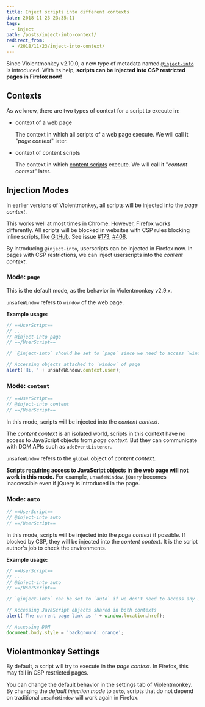 ```yaml
---
title: Inject scripts into different contexts
date: 2018-11-23 23:35:11
tags:
  - inject
path: /posts/inject-into-context/
redirect_from:
  - /2018/11/23/inject-into-context/
---
```


Since Violentmonkey v2.10.0, a new type of metadata named [`@inject-into`](/api/metadata-block/#inject-into) is introduced. With its help, **scripts can be injected into CSP restricted pages in Firefox now!**

## Contexts

As we know, there are two types of context for a script to execute in:

- context of a web page

    The context in which all scripts of a web page execute. We will call it "*page context*" later.

- context of content scripts

    The context in which [content scripts](https://developer.mozilla.org/en-US/docs/Mozilla/Add-ons/WebExtensions/Content_scripts) execute. We will call it "*content context*" later.

## Injection Modes

In earlier versions of Violentmonkey, all scripts will be injected into the *page context*.

This works well at most times in Chrome. However, Firefox works differently. All scripts will be blocked in websites with CSP rules blocking inline scripts, like [GitHub](https://github.com). See issue [#173](https://github.com/violentmonkey/violentmonkey/issues/173), [#408](https://github.com/violentmonkey/violentmonkey/issues/408).

By introducing `@inject-into`, userscripts can be injected in Firefox now. In pages with CSP restrictions, we can inject userscripts into the *content context*.

### Mode: `page`

This is the default mode, as the behavior in Violentmonkey v2.9.x.

`unsafeWindow` refers to `window` of the web page.

**Example usage:**

```js
// ==UserScript==
// ...
// @inject-into page
// ==/UserScript==

// `@inject-into` should be set to `page` since we need to access `window` of page context.

// Accessing objects attached to `window` of page
alert('Hi, ' + unsafeWindow.context.user);
```

### Mode: `content`

```js
// ==UserScript==
// @inject-into content
// ==/UserScript==
```

In this mode, scripts will be injected into the *content context*.

The *content context* is an isolated world, scripts in this context have no access to JavaScript objects from *page context*. But they can communicate with DOM APIs such as `addEventListener`.

`unsafeWindow` refers to the `global` object of *content context*.

**Scripts requiring access to JavaScript objects in the web page will not work in this mode.** For example, `unsafeWindow.jQuery` becomes inaccessible even if jQuery is introduced in the page.

### Mode: `auto`

```js
// ==UserScript==
// @inject-into auto
// ==/UserScript==
```

In this mode, scripts will be injected into the *page context* if possible. If blocked by CSP, they will be injected into the *content context*. It is the script author's job to check the environments.

**Example usage:**

```js
// ==UserScript==
// ...
// @inject-into auto
// ==/UserScript==

// `@inject-into` can be set to `auto` if we don't need to access any JavaScript object from page context.

// Accessing JavaScript objects shared in both contexts
alert('The current page link is ' + window.location.href);

// Accessing DOM
document.body.style = 'background: orange';
```

## Violentmonkey Settings

By default, a script will try to execute in the *page context*. In Firefox, this may fail in CSP restricted pages.

You can change the default behavior in the settings tab of Violentmonkey. By changing the *default injection mode* to `auto`, scripts that do not depend on traditional `unsafeWindow` will work again in Firefox.
